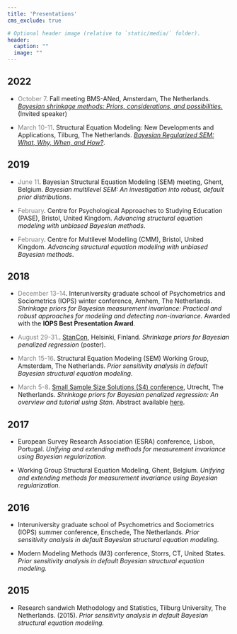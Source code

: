 ```yaml
---
title: 'Presentations'
cms_exclude: true

# Optional header image (relative to `static/media/` folder).
header:
  caption: ""
  image: ""
---
```


## 2022

- <span style="color: grey;"> October 7</span>. Fall meeting BMS-ANed, Amsterdam, The Netherlands. *[Bayesian shrinkage methods: Priors, considerations, and possibilities.](https://www.vvsor.nl/biometrics/events/shrinkage-methods-novel-perspectives-and-applications/)* (Invited speaker)

- <span style="color: grey;">March 10-11</span>. Structural Equation Modeling: New Developments and Applications, Tilburg, The Netherlands. *[Bayesian Regularized SEM: What, Why, When, and How?](https://github.com/sara-vanerp/bayesregsem/blob/main/presentations/2022-03-11_SEMConference.pdf)*.

## 2019

- <span style="color: grey;">June 11</span>. Bayesian Structural Equation Modeling (SEM) meeting, Ghent, Belgium. *Bayesian multilevel SEM: An investigation into robust, default prior distributions*.

- <span style="color: grey;">February</span>. Centre for Psychological Approaches to Studying Education (PASE), Bristol, United Kingdom. *Advancing structural equation modeling with unbiased Bayesian methods*.

- <span style="color: grey;">February</span>. Centre for Multilevel Modelling (CMM), Bristol, United Kingdom. *Advancing structural equation modeling with unbiased Bayesian methods*.


## 2018  

 - <span style="color: grey;">December 13-14</span>. Interuniversity graduate school of Psychometrics and Sociometrics (IOPS) winter conference, Arnhem, The Netherlands. *Shrinkage priors for Bayesian measurement invariance: Practical and robust approaches for modeling and detecting non-invariance*. Awarded with the **IOPS Best Presentation Award**.

- <span style="color: grey;">August 29-31.</span>. [StanCon](https://mc-stan.org/events/stancon2018Helsinki/), Helsinki, Finland. *Shrinkage priors for Bayesian penalized regression* (poster).


- <span style="color: grey;">March 15-16</span>. Structural Equation Modeling (SEM) Working Group, Amsterdam, The Netherlands. *Prior sensitivity analysis in default Bayesian structural equation modeling*.

- <span style="color: grey;">March 5-8</span>. [Small Sample Size Solutions (S4) conference](https://s4.wp.hum.uu.nl/), Utrecht, The  Netherlands. *Shrinkage priors for Bayesian penalized regression: An overview and tutorial using Stan*. Abstract available [here](https://s4.wp.hum.uu.nl/erp_sara_van_talk-abstract_s4/).


## 2017

- European Survey Research Association (ESRA) conference, Lisbon, Portugal. *Unifying and extending methods for measurement invariance using Bayesian regularization.*


- Working Group Structural Equation Modeling, Ghent, Belgium. *Unifying and extending methods for measurement invariance using Bayesian regularization.*

## 2016

- Interuniversity graduate school of Psychometrics and Sociometrics (IOPS) summer conference, Enschede, The Netherlands. *Prior sensitivity analysis in default Bayesian structural equation modeling.*

- Modern Modeling Methods (M3) conference, Storrs, CT, United States. *Prior sensitivity analysis in default Bayesian structural equation modeling.*


## 2015

- Research sandwich Methodology and Statistics, Tilburg University, The Netherlands. (2015). *Prior sensitivity analysis in default Bayesian structural equation modeling.*

